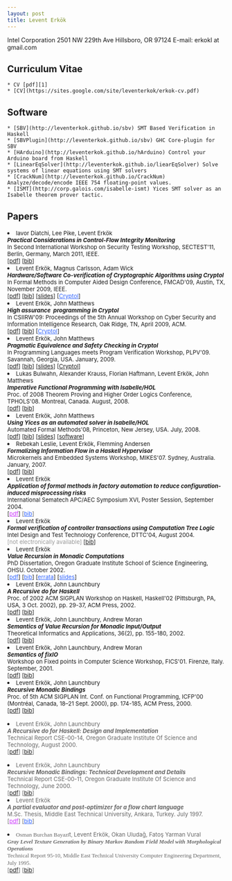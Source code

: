 ```yaml
---
layout: post
title: Levent Erkök
---
```


Intel Corporation
2501 NW 229th Ave
Hillsboro, OR 97124
E-mail: erkokl at gmail.com

## Curriculum Vitae
   
    * CV [pdf][1]
    * [CV](https://sites.google.com/site/leventerkok/erkok-cv.pdf)

## Software

    * [SBV](http://leventerkok.github.io/sbv) SMT Based Verification in Haskell
    * [SBVPlugin](http://leventerkok.github.io/sbv) GHC Core-plugin for SBV
    * [HArduino](http://leventerkok.github.io/hArduino) Control your Arduino board from Haskell
    * [LinearEqSolver](http://leventerkok.github.io/liearEqSolver) Solve systems of linear equations using SMT solvers
    * [CrackNum](http://leventerkok.github.io/CrackNum) Analyze/decode/encode IEEE 754 floating-point values.
    * [ISMT](http://corp.galois.com/isabelle-ismt) Yices SMT solver as an Isabelle theorem prover tactic.

## Papers

<li><font size="2">Iavor Diatchi, Lee Pike, Levent Erkök<br>
<b><i>Practical Considerations in Control-Flow Integrity Monitoring<br>
<span style="font-style:normal;font-weight:normal"><b><i><span style="font-weight:normal;font-style:normal">In Second International Workshop on Security Testing Workshop, SECTEST'11, Berlin, Germany, March 2011, IEEE.<br>
[<a href="https://sites.google.com/site/leventerkok/sectest11.pdf?attredirects=0">pdf</a>] [<a href="https://sites.google.com/site/leventerkok/sectest11.bib?attredirects=0">bib</a>]</span></i></b></span></i></b></font></li>
<li><font size="2">Levent&nbsp;Erkök, Magnus Carlsson, Adam Wick<br>
<b><i>Hardware/Software Co-verification of Cryptographic Algorithms using Cryptol<br>
<span style="font-weight:normal;font-style:normal">In Formal Methods in Computer Aided Design Conference, FMCAD'09, Austin, TX, November 2009, IEEE.<br>
[<a href="https://sites.google.com/site/leventerkok/cryptol_FMCAD09.pdf?attredirects=0">pdf</a>] [<a href="https://sites.google.com/site/leventerkok/coverification.bib?attredirects=0">bib</a>] [<a href="https://sites.google.com/site/leventerkok/cryptol_FMCAD09Slides.pdf?attredirects=0">slides</a>]&nbsp;[<a href="http://www.cryptol.net" rel="nofollow" style="color:rgb(51,102,255)!important;text-decoration:underline">Cryptol</a>]</span></i></b></font></li>
<li><font size="2">Levent&nbsp;Erkök, John Matthews<br>
<span style="font-style:italic;font-weight:bold">High assurance &nbsp;programming in Cryptol<br>
<span style="font-weight:normal;font-style:normal">In CSIIRW'09: Proceedings of the 5th Annual Workshop on Cyber Security and Information Intelligence Research, Oak Ridge, TN, April 2009, ACM.<br>
[<a href="https://sites.google.com/site/leventerkok/csiirw_09.pdf?attredirects=0">pdf</a>] [<a href="https://sites.google.com/site/leventerkok/csiirw_09.bib?attredirects=0">bib</a>]&nbsp;[<a href="http://www.cryptol.net" rel="nofollow" style="color:rgb(51,102,255)!important;text-decoration:underline">Cryptol</a>]</span></span></font></li>
<li><font size="2">Levent Erkök, John Matthews<i><b><br>
Pragmatic Equivalence and Safety Checking in Cryptol<br>
</b></i>In Programming Languages meets Program Verification Workshop, PLPV'09. Savannah, Georgia, USA. January, 2009.<br>
[<a href="https://sites.google.com/site/leventerkok/cryptol_PLPV09.pdf?attredirects=0">pdf</a>] [<a href="https://sites.google.com/site/leventerkok/plpv09.bib?attredirects=0">bib</a>] [<a href="https://sites.google.com/site/leventerkok/cryptol_PLPV09_Slides.pdf?attredirects=0">slides</a>] [<a href="http://www.cryptol.net" rel="nofollow">Cryptol</a>]&nbsp;</font></li>
<li><font size="2">Lukas Bulwahn, Alexander Krauss, Florian Haftmann, Levent Erkök, John Matthews<br>
<i><b>Imperative Functional Programming with Isabelle/HOL<br>
</b></i>Proc. of 2008 Theorem Proving and Higher Order Logics Conference, TPHOLS'08. Montreal, Canada. August, 2008.<br>
[<a href="https://sites.google.com/site/leventerkok/imfphol_tphols08.pdf?attredirects=0">pdf</a>] [<a href="https://sites.google.com/site/leventerkok/imfphol.bib?attredirects=0">bib</a>]&nbsp;</font></li>
<li><font size="2">Levent Erkök, John Matthews<br>
<i><b>Using Yices as an automated solver in Isabelle/HOL<br>
</b></i>Automated Formal Methods'08, Princeton, New Jersey, USA. July, 2008.<br>
[<a href="https://sites.google.com/site/leventerkok/ismt_afm08.pdf?attredirects=0">pdf</a>] [<a href="https://sites.google.com/site/leventerkok/ismt.bib?attredirects=0">bib</a>] [<a href="https://sites.google.com/site/leventerkok/ismt_afm08Talk.pdf?attredirects=0">slides</a>] [<a href="http://corp.galois.com/isabelle-ismt/" rel="nofollow">software</a>]</font></li>
<li><font size="2">Rebekah Leslie, Levent Erkök, Flemming Andersen<br>
<i><b>Formalizing Information Flow in a Haskell Hypervisor</b></i><br>
 Microkernels and Embedded Systems Workshop, MIKES'07. Sydney, Australia. January, 2007.<br>
 [<a href="https://sites.google.com/site/leventerkok/hhv.pdf?attredirects=0">pdf</a>] [<a href="https://sites.google.com/site/leventerkok/hhv.bib?attredirects=0">bib</a>]</font></li>
 <li><font size="2">Levent Erkök<br>
 <i><b>Application of formal methods in factory automation to reduce configuration-induced misprocessing risks<br>
 </b></i>International Sematech APC/AEC Symposium XVI, Poster Session, September 2004.<br>
 [<a href="https://sites.google.com/site/leventerkok/ctapc.pdf?attredirects=0" style="color:rgb(204,51,255)!important;text-decoration:underline">pdf</a>]&nbsp;<font color="#ffffff" style="color:rgb(102,102,102)">[<a href="https://sites.google.com/site/leventerkok/apc04.bib?attredirects=0" style="color:rgb(51,102,255)!important;text-decoration:underline">bib</a>]&nbsp;</font></font></li>

 <li><font size="2">Levent Erkök<br>
 <i><b>Formal verification of controller transactions using Computation Tree Logic</b></i><br>
 Intel Design and Test Technology Conference, DTTC'04, August 2004. <br>
 <font color="#ffffff"><font color="#999999">[not electronically available] </font> </font>[<a href="https://sites.google.com/site/leventerkok/dttc04.bib?attredirects=0">bib</a>]</font></li>
 <li><font size="2">Levent Erkök<br>
 <span style="font-weight:bold;font-style:italic">Value Recursion in Monadic Computations</span><br>
 PhD Dissertation, Oregon Graduate Institute School of Science Engineering, OHSU. October 2002.<br>
 [<a href="https://sites.google.com/site/leventerkok/erkok-thesis.pdf?attredirects=0" style="color:rgb(51,102,255)!important;text-decoration:underline">pdf</a>] [<a href="https://sites.google.com/site/leventerkok/erkok-thesis.bib?attredirects=0" style="color:rgb(51,102,255)!important;text-decoration:underline">bib</a>] [<a href="https://sites.google.com/site/leventerkok/erkok-thesis-errata.pdf?attredirects=0" style="color:rgb(51,102,255)!important;text-decoration:underline">errata</a>] [<a href="https://sites.google.com/site/leventerkok/erkok-defenseSlides.pdf?attredirects=0" style="color:rgb(51,102,255)!important;text-decoration:underline">slides</a>]</font></li>
 <li><font size="2">Levent Erkök, John Launchbury<br>
 <i><b><span>A Recursive do for Haskell</span></b></i> <br>
 <span>Proc. of 2002 ACM SIGPLAN Workshop on Haskell, 		 Haskell'02 (Pittsburgh, PA, USA, 3 Oct. 2002)</span>, pp. 29-37, ACM Press, 2002.<br>
  [<a href="https://sites.google.com/site/leventerkok/recdo.pdf?attredirects=0">pdf</a>] <span style="text-decoration:underline">[</span><a href="https://sites.google.com/site/leventerkok/recdo.bib?attredirects=0">bib</a>] &nbsp;</font></li>
  <li><font size="2">Levent Erkök, John Launchbury, Andrew Moran<span style="font-weight:bold;font-style:italic"><br>
  Semantics of Value Recursion for Monadic 		 Input/Output</span><br>
  <span>Theoretical Informatics and Applications</span>, 36(2), pp. 155-180, 2002. <br>
  [<a href="https://sites.google.com/site/leventerkok/tiaFixIO.pdf?attredirects=0">pdf</a>] [<a href="https://sites.google.com/site/leventerkok/tiaFixIO.bib?attredirects=0">bib</a>]</font></li>
  <li><font size="2">Levent Erkök, John Launchbury, Andrew Moran<br>
  <span style="font-weight:bold;font-style:italic">Semantics of fixIO</span><br>
  Workshop on Fixed points in Computer Science Workshop, FICS'01. Firenze, Italy. September, 2001.<br>
  [<a href="https://sites.google.com/site/leventerkok/fics.pdf?attredirects=0">pdf</a>] [<a href="https://sites.google.com/site/leventerkok/fics.bib?attredirects=0">bib</a>]</font></li>
  <li><font size="2">Levent Erkök, John Launchbury<br>
  <span style="font-weight:bold;font-style:italic">Recursive Monadic Bindings</span><br>
  <span>Proc. of 5th ACM SIGPLAN Int. Conf. on Functional 		 Programming, ICFP'00 (Montréal, Canada, 18–21 		 Sept. 2000)</span>, pp. 174-185, ACM Press, 2000.<br>
  [<a href="https://sites.google.com/site/leventerkok/mfix.pdf?attredirects=0">pdf</a>] <span style="text-decoration:underline">[</span><a href="https://sites.google.com/site/leventerkok/mfix.bib?attredirects=0">bib</a>]</font></li>
  <ul></ul>
  <li><span style="color:rgb(102,102,102)"><font size="2">Levent Erkök, John Launchbury<br>
  <span style="font-weight:bold;font-style:italic">A Recursive do for Haskell: Design and Implementation</span><br>
  Technical Report CSE-00-14, Oregon Graduate Institute Of Science and Technology, August 2000.<br>
  [<a href="https://sites.google.com/site/leventerkok/mdo.pdf?attredirects=0">pdf</a>] [<a href="https://sites.google.com/site/leventerkok/mdo.bib?attredirects=0">bib</a>]</font></span></li>
  <ul></ul>
  <li><span style="color:rgb(102,102,102)"><font size="2">Levent Erkök, John Launchbury<br>
  <span style="font-weight:bold;font-style:italic">Recursive Monadic Bindings: Technical Development and Details</span><br>
  Technical Report CSE-00-11, Oregon Graduate Institute Of Science and Technology, June 2000.<br>
  [<a href="https://sites.google.com/site/leventerkok/mfixTR.pdf?attredirects=0">pdf</a>] [<a href="https://sites.google.com/site/leventerkok/mfixTR.bib?attredirects=0">bib</a>]</font></span></li>
  <li><font color="#666666" size="2"><span style="color:rgb(103,103,103)">Levent Erkök<br>
  <i><b>A partial evaluator and post-optimizer for a flow chart language</b></i><br>
  M.Sc. Thesis, Middle East Technical University, Ankara, Turkey. July 1997.<br>
  [<a href="https://sites.google.com/site/leventerkok/erkok-msc.pdf?attredirects=0" style="color:rgb(204,51,255)!important;text-decoration:underline">pdf</a>] [<a href="https://sites.google.com/site/leventerkok/msc.bib?attredirects=0" style="color:rgb(51,102,255)!important;text-decoration:underline">bib</a>]</span></font></li>
  <ul style="color:rgb(102,102,102)"></ul>
  <li><span style="color:rgb(102,102,102)"><font size="2"><font><span style="font-family:verdana">Osman Burchan Bayaz</span></font><font>ıt</font><font><span style="font-family:verdana">, </span>Levent Erkök, Okan Uluda</font><font>ğ</font><font>, Fato</font><font>ş</font><font> Yarman Vural</font><font style="font-family:verdana"><br>
  <span style="font-weight:bold;font-style:italic">Gray Level Texture Generation by Binary Markov Random Field Model with Morphological Operations</span><br>
  Technical Report 95-10, Middle East Technical University Computer Engineering Department, July 1995.</font><font><br>
  [<a href="https://sites.google.com/site/leventerkok/markov.pdf?attredirects=0">pdf</a>] [<a href="https://sites.google.com/site/leventerkok/markov.bib?attredirects=0">bib</a>]&nbsp;</font></font></span></li></ul>
